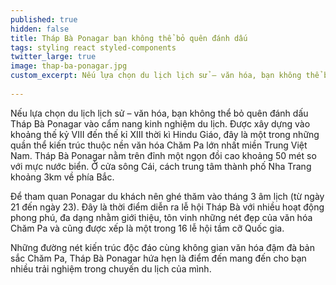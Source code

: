 ```yaml
---
published: true
hidden: false
title: Tháp Bà Ponagar bạn không thể bỏ quên đánh dấu
tags: styling react styled-components
twitter_large: true
image: thap-ba-ponagar.jpg
custom_excerpt: Nếu lựa chọn du lịch lịch sử – văn hóa, bạn không thể bỏ quên đánh dấu Tháp Bà Ponagar vào cẩm nang kinh nghiệm du lịch.
 
---
```


Nếu lựa chọn du lịch lịch sử – văn hóa, bạn không thể bỏ quên đánh dấu Tháp Bà Ponagar vào cẩm nang kinh nghiệm du lịch. Được xây dựng vào khoảng thế kỷ VIII đến thế kỉ XIII thời kì Hindu Giáo, đây là một trong những quần thể kiến trúc thuộc nền văn hóa Chăm Pa lớn nhất miền Trung Việt Nam. Tháp Bà Ponagar nằm trên đỉnh một ngọn đồi cao khoảng 50 mét so với mực nước biển. Ở cửa sông Cái, cách trung tâm thành phố Nha Trang khoảng 3km về phía Bắc. 


Để tham quan Ponagar du khách nên ghé thăm vào tháng 3 âm lịch (từ ngày 21 đến ngày 23). Đây là thời điểm diễn ra lễ hội Tháp Bà với nhiều hoạt động phong phú, đa dạng nhằm giới thiệu, tôn vinh những nét đẹp của văn hóa Chăm Pa và cũng được xếp là một trong 16 lễ hội tầm cỡ Quốc gia.


Những đường nét kiến trúc độc đáo cùng không gian văn hóa đậm đà bản sắc Chăm Pa, Tháp Bà Ponagar hứa hẹn là điểm đến mang đến cho bạn nhiều trải nghiệm trong chuyến du lịch của mình.